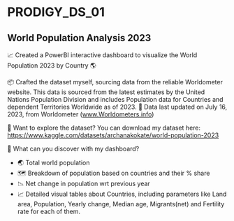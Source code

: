 # PRODIGY_DS_01

## World Population Analysis 2023

📈 Created a PowerBI interactive dashboard to visualize the World Population 2023 by Country 🌎

📦 Crafted the dataset myself, sourcing data from the reliable Worldometer website. This data is sourced from the latest estimates by the United Nations Population Division and includes Population data for Countries and dependent Territories Worldwide as of 2023. 
📅 Data last updated on July 16, 2023, from Worldometer (www.Worldometers.info)

🔗 Want to explore the dataset? You can download my dataset here: https://www.kaggle.com/datasets/archanakokate/world-population-2023

🌟 What can you discover with my dashboard?

- 🌏 Total world population
- 🗺️ Breakdown of population based on countries and their % share
- 📉 Net change in population wrt previous year
- 📈 Detailed visual tables about Countries, including parameters like Land area, Population, Yearly change, Median age, Migrants(net) and Fertility rate for each of them.


